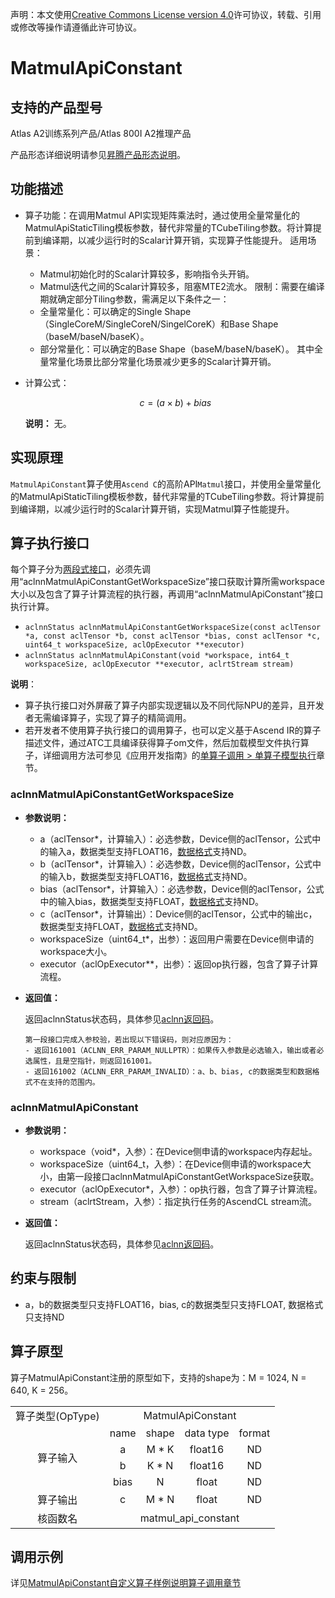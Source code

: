 声明：本文使用[Creative Commons License version 4.0](https://creativecommons.org/licenses/by/4.0/legalcode)许可协议，转载、引用或修改等操作请遵循此许可协议。

# MatmulApiConstant

## 支持的产品型号

Atlas A2训练系列产品/Atlas 800I A2推理产品

产品形态详细说明请参见[昇腾产品形态说明](https://www.hiascend.com/document/redirect/CannCommunityProductForm)。

## 功能描述

- 算子功能：在调用Matmul API实现矩阵乘法时，通过使用全量常量化的MatmulApiStaticTiling模板参数，替代非常量的TCubeTiling参数。将计算提前到编译期，以减少运行时的Scalar计算开销，实现算子性能提升。
适用场景：
  - Matmul初始化时的Scalar计算较多，影响指令头开销。
  - Matmul迭代之间的Scalar计算较多，阻塞MTE2流水。
限制：需要在编译期就确定部分Tiling参数，需满足以下条件之一：
  - 全量常量化：可以确定的Single Shape（SingleCoreM/SingleCoreN/SingelCoreK）和Base Shape（baseM/baseN/baseK）。
  - 部分常量化：可以确定的Base Shape（baseM/baseN/baseK）。
其中全量常量化场景比部分常量化场景减少更多的Scalar计算开销。
- 计算公式：
  
  $$
  c = (a × b) + bias
  $$
  
  **说明：**
  无。

## 实现原理

`MatmulApiConstant`算子使用`Ascend C`的高阶API`Matmul`接口，并使用全量常量化的MatmulApiStaticTiling模板参数，替代非常量的TCubeTiling参数。将计算提前到编译期，以减少运行时的Scalar计算开销，实现Matmul算子性能提升。

## 算子执行接口

每个算子分为[两段式接口](common/两段式接口.md)，必须先调用“aclnnMatmulApiConstantGetWorkspaceSize”接口获取计算所需workspace大小以及包含了算子计算流程的执行器，再调用“aclnnMatmulApiConstant”接口执行计算。

* `aclnnStatus aclnnMatmulApiConstantGetWorkspaceSize(const aclTensor *a, const aclTensor *b, const aclTensor *bias, const aclTensor *c, uint64_t workspaceSize, aclOpExecutor **executor)`
* `aclnnStatus aclnnMatmulApiConstant(void *workspace, int64_t workspaceSize, aclOpExecutor **executor, aclrtStream stream)`

**说明**：

- 算子执行接口对外屏蔽了算子内部实现逻辑以及不同代际NPU的差异，且开发者无需编译算子，实现了算子的精简调用。
- 若开发者不使用算子执行接口的调用算子，也可以定义基于Ascend IR的算子描述文件，通过ATC工具编译获得算子om文件，然后加载模型文件执行算子，详细调用方法可参见《应用开发指南》的[单算子调用 > 单算子模型执行](https://hiascend.com/document/redirect/CannCommunityCppOpcall)章节。

### aclnnMatmulApiConstantGetWorkspaceSize

- **参数说明：**
  
  - a（aclTensor\*，计算输入）：必选参数，Device侧的aclTensor，公式中的输入a，数据类型支持FLOAT16，[数据格式](https://www.hiascend.com/document/detail/zh/CANNCommunityEdition/800alpha003/apiref/aolapi/context/common/%E6%95%B0%E6%8D%AE%E6%A0%BC%E5%BC%8F.md)支持ND。
  - b（aclTensor\*，计算输入）：必选参数，Device侧的aclTensor，公式中的输入b，数据类型支持FLOAT16，[数据格式](https://www.hiascend.com/document/detail/zh/CANNCommunityEdition/800alpha003/apiref/aolapi/context/common/%E6%95%B0%E6%8D%AE%E6%A0%BC%E5%BC%8F.md)支持ND。
  - bias（aclTensor\*，计算输入）：必选参数，Device侧的aclTensor，公式中的输入bias，数据类型支持FLOAT，[数据格式](https://www.hiascend.com/document/detail/zh/CANNCommunityEdition/800alpha003/apiref/aolapi/context/common/%E6%95%B0%E6%8D%AE%E6%A0%BC%E5%BC%8F.md)支持ND。  
  - c（aclTensor\*，计算输出）：Device侧的aclTensor，公式中的输出c，数据类型支持FLOAT，[数据格式](https://www.hiascend.com/document/detail/zh/CANNCommunityEdition/800alpha003/apiref/aolapi/context/common/%E6%95%B0%E6%8D%AE%E6%A0%BC%E5%BC%8F.md)支持ND。
  - workspaceSize（uint64\_t\*，出参）：返回用户需要在Device侧申请的workspace大小。
  - executor（aclOpExecutor\*\*，出参）：返回op执行器，包含了算子计算流程。
- **返回值：**
  
  返回aclnnStatus状态码，具体参见[aclnn返回码](https://www.hiascend.com/document/detail/zh/CANNCommunityEdition/800alpha003/apiref/aolapi/context/common/aclnn%E8%BF%94%E5%9B%9E%E7%A0%81_fuse.md)。
  
  ```
  第一段接口完成入参校验，若出现以下错误码，则对应原因为：
  - 返回161001（ACLNN_ERR_PARAM_NULLPTR）：如果传入参数是必选输入，输出或者必选属性，且是空指针，则返回161001。
  - 返回161002（ACLNN_ERR_PARAM_INVALID）：a、b、bias, c的数据类型和数据格式不在支持的范围内。
  ```

### aclnnMatmulApiConstant

- **参数说明：**
  
  - workspace（void\*，入参）：在Device侧申请的workspace内存起址。
  - workspaceSize（uint64\_t，入参）：在Device侧申请的workspace大小，由第一段接口aclnnMatmulApiConstantGetWorkspaceSize获取。
  - executor（aclOpExecutor\*，入参）：op执行器，包含了算子计算流程。
  - stream（aclrtStream，入参）：指定执行任务的AscendCL stream流。
- **返回值：**
  
  返回aclnnStatus状态码，具体参见[aclnn返回码](https://www.hiascend.com/document/detail/zh/CANNCommunityEdition/800alpha003/apiref/aolapi/context/common/aclnn%E8%BF%94%E5%9B%9E%E7%A0%81_fuse.md)。

## 约束与限制

- a，b的数据类型只支持FLOAT16，bias, c的数据类型只支持FLOAT, 数据格式只支持ND

## 算子原型

算子MatmulApiConstant注册的原型如下，支持的shape为：M = 1024, N = 640, K = 256。
<table>
<tr><td rowspan="1" align="center">算子类型(OpType)</td><td colspan="4" align="center">MatmulApiConstant</td></tr>
</tr>
<tr><td rowspan="4" align="center">算子输入</td><td align="center">name</td><td align="center">shape</td><td align="center">data type</td><td align="center">format</td></tr>
<tr><td align="center">a</td><td align="center">M * K</td><td align="center">float16</td><td align="center">ND</td></tr>
<tr><td align="center">b</td><td align="center">K * N</td><td align="center">float16</td><td align="center">ND</td></tr>
<tr><td align="center">bias</td><td align="center">N</td><td align="center">float</td><td align="center">ND</td></tr>
</tr>
</tr>
<tr><td rowspan="1" align="center">算子输出</td><td align="center">c</td><td align="center">M * N</td><td align="center">float</td><td align="center">ND</td></tr>
</tr>
<tr><td rowspan="1" align="center">核函数名</td><td colspan="4" align="center">matmul_api_constant</td></tr>
</table>

## 调用示例

详见[MatmulApiConstant自定义算子样例说明算子调用章节](../README.md#算子调用)

